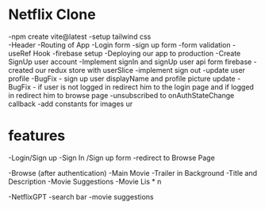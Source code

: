 # Netflix Clone

-npm create vite@latest
-setup tailwind css   
-Header
-Routing of App
-Login form 
-sign up form 
-form validation
-useRef Hook
-firebase setup
-Deploying our app to production
-Create SignUp user account
-Implement signIn and signUp user api form firebase
-created our redux store with userSlice
-implement sign out
-update user profile 
-BugFix - sign up user displayName and profile picture update
-BugFix - if user is not logged in redirect him to the login page and if logged in redirect him to browse page 
-unsubscribed to onAuthStateChange callback
-add constants for images ur

# features
-Login/Sign up
    -Sign In /Sign up form
    -redirect to Browse Page    

-Browse (after authentication)
    -Main Movie
        -Trailer in Background
        -Title and Description
        -Movie Suggestions
            -Movie Lis * n

-NetflixGPT
    -search bar
    -movie suggestions
